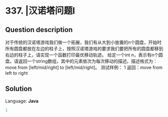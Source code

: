 # 337. |汉诺塔问题I

## Question description


对于传统的汉诺塔游戏我们做一个拓展，我们有从大到小放置的n个圆盘，开始时所有圆盘都放在左边的柱子上，按照汉诺塔游戏的要求我们要把所有的圆盘都移到右边的柱子上，请实现一个函数打印最优移动轨迹。
给定一个int n，表示有n个圆盘。请返回一个string数组，其中的元素依次为每次移动的描述。描述格式为：   move
  from [left/mid/right] to [left/mid/right]。
测试样例：
1
返回：move from left to right


## Solution

Language: **Java**

```Java
1
```


